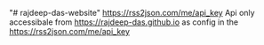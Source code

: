 "# rajdeep-das-website" 
https://rss2json.com/me/api_key
Api only accessibale from https://rajdeep-das.github.io as config in the https://rss2json.com/me/api_key